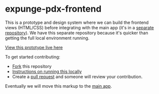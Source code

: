 # expunge-pdx-frontend
This is a prototype and design system where we can build the frontend views (HTML/CSS) before integrating with the main app (it's in a [separate repository](https://github.com/CodeForPortland/recordexpungPDX)). We have this separate repository because it's quicker than getting the full local environment running.

[View this prototype live here](http://dev.huntermarcks.net)

To get started contributing:
* [Fork](https://help.github.com/articles/fork-a-repo) this repository 
* [Instructions on running this locally](https://help.github.com/articles/setting-up-your-github-pages-site-locally-with-jekyll)
* Create a [pull request](https://help.github.com/articles/about-pull-requests) and someone will review your contribution.

Eventually we will move this markup to the [main app](https://github.com/CodeForPortland/recordexpungPDX).
